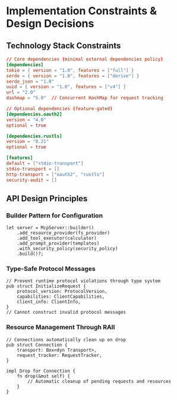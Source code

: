 # Implementation Constraints & Design Decisions

## Technology Stack Constraints

```toml
// Core dependencies (minimal external dependencies policy)
[dependencies]
tokio = { version = "1.0", features = ["full"] }
serde = { version = "1.0", features = ["derive"] }
serde_json = "1.0"
uuid = { version = "1.0", features = ["v4"] }
url = "2.0"
dashmap = "5.0"  // Concurrent HashMap for request tracking

// Optional dependencies (feature-gated)
[dependencies.oauth2]
version = "4.0"
optional = true

[dependencies.rustls]  
version = "0.21"
optional = true

[features]
default = ["stdio-transport"]
stdio-transport = []
http-transport = ["oauth2", "rustls"]
security-audit = []
```

## API Design Principles

### Builder Pattern for Configuration

```rust,ignore
let server = McpServer::builder()
    .add_resource_provider(fs_provider)
    .add_tool_executor(calculator)
    .add_prompt_provider(templates)
    .with_security_policy(security_policy)
    .build()?;
```

### Type-Safe Protocol Messages

```rust,ignore
// Prevent runtime protocol violations through type system
pub struct InitializeRequest {
    protocol_version: ProtocolVersion,
    capabilities: ClientCapabilities,
    client_info: ClientInfo,
}
// Cannot construct invalid protocol messages
```

### Resource Management Through RAII

```rust,ignore
// Connections automatically clean up on drop
pub struct Connection {
    transport: Box<dyn Transport>,
    request_tracker: RequestTracker,
}

impl Drop for Connection {
    fn drop(&mut self) {
        // Automatic cleanup of pending requests and resources
    }
}
```